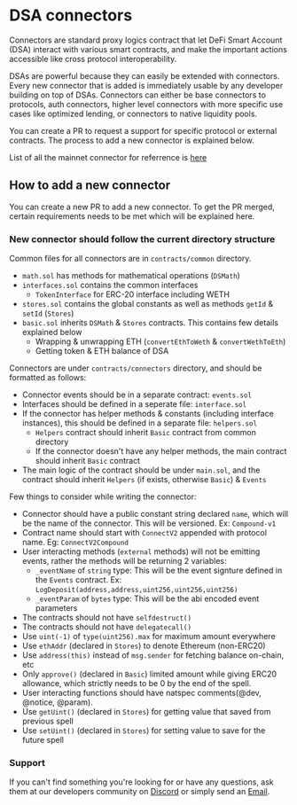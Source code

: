# DSA connectors

Connectors are standard proxy logics contract that let DeFi Smart Account (DSA) interact with various smart contracts, and make the important actions accessible like cross protocol interoperability.

DSAs are powerful because they can easily be extended with connectors. Every new connector that is added is immediately usable by any developer building on top of DSAs. Connectors can either be base connectors to protocols, auth connectors, higher level connectors with more specific use cases like optimized lending, or connectors to native liquidity pools.

You can create a PR to request a support for specific protocol or external contracts. The process to add a new connector is explained below.

List of all the mainnet connector for referrence is [here](https://github.com/Instadapp/dsa-connectors/tree/main/contracts/mainnet/connectors)

## How to add a new connector

You can create a new PR to add a new connector. To get the PR merged, certain requirements needs to be met which will be explained here.

### New connector should follow the current directory structure

Common files for all connectors are in `contracts/common` directory.

* `math.sol` has methods for mathematical operations (`DSMath`)
* `interfaces.sol` contains the common interfaces
  * `TokenInterface` for ERC-20 interface including WETH
* `stores.sol` contains the global constants as well as methods `getId` & `setId` (`Stores`)
* `basic.sol` inherits `DSMath` & `Stores` contracts. This contains few details explained below
  * Wrapping & unwrapping ETH (`convertEthToWeth` & `convertWethToEth`)
  * Getting token & ETH balance of DSA

Connectors are under `contracts/connectors` directory, and should be formatted as follows:

* Connector events should be in a separate contract: `events.sol`
* Interfaces should be defined in a seperate file: `interface.sol`
* If the connector has helper methods & constants (including interface instances), this should be defined in a separate file: `helpers.sol`
  * `Helpers` contract should inherit `Basic` contract from common directory
  * If the connector doesn't have any helper methods, the main contract should inherit `Basic` contract
* The main logic of the contract should be under `main.sol`, and the contract should inherit `Helpers` (if exists, otherwise `Basic`) & `Events`

Few things to consider while writing the connector:

* Connector should have a public constant string declared `name`, which will be the name of the connector. This will be versioned. Ex: `Compound-v1`
* Contract name should start with `ConnectV2` appended with protocol name. Eg: `ConnectV2Compound`
* User interacting methods (`external` methods) will not be emitting events, rather the methods will be returning 2 variables:
  * `_eventName` of `string` type: This will be the event signture defined in the `Events` contract. Ex: `LogDeposit(address,address,uint256,uint256,uint256)`
  * `_eventParam` of `bytes` type: This will be the abi encoded event parameters
* The contracts should not have `selfdestruct()`
* The contracts should not have `delegatecall()`
* Use `uint(-1)` of `type(uint256).max` for maximum amount everywhere
* Use `ethAddr` (declared in `Stores`) to denote Ethereum (non-ERC20)
* Use `address(this)` instead of `msg.sender` for fetching balance on-chain, etc
* Only `approve()` (declared in `Basic`) limited amount while giving ERC20 allowance, which strictly needs to be 0 by the end of the spell.
* User interacting functions should have natspec comments(@dev, @notice, @param). 
* Use `getUint()` (declared in `Stores`) for getting value that saved from previous spell
* Use `setUint()` (declared in `Stores`) for setting value to save for the future spell

### Support

If you can't find something you're looking for or have any questions, ask them at our developers community on [Discord](https://discord.gg/83vvrnY) or simply send an [Email](mailto:info@instadapp.io).

